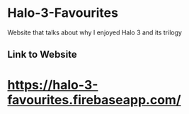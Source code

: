 # Halo-3-Favourites

Website that talks about why I enjoyed Halo 3 and its trilogy

## Link to Website 
# https://halo-3-favourites.firebaseapp.com/
